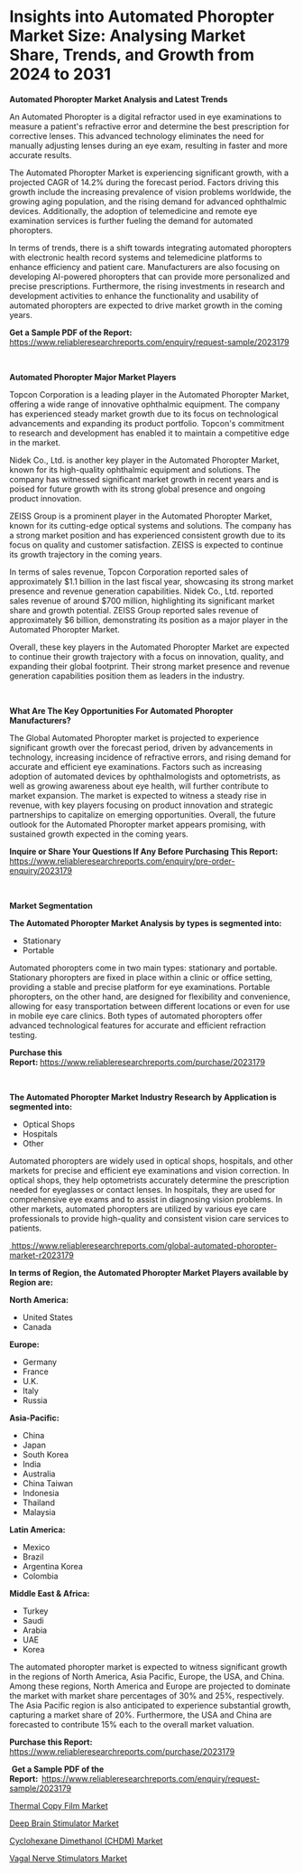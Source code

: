 <p><h1>Insights into Automated Phoropter Market Size: Analysing Market Share, Trends, and Growth from 2024 to 2031</h1></p><p><strong>Automated Phoropter Market Analysis and Latest Trends</strong></p>
<p><p>An Automated Phoropter is a digital refractor used in eye examinations to measure a patient's refractive error and determine the best prescription for corrective lenses. This advanced technology eliminates the need for manually adjusting lenses during an eye exam, resulting in faster and more accurate results.</p><p>The Automated Phoropter Market is experiencing significant growth, with a projected CAGR of 14.2% during the forecast period. Factors driving this growth include the increasing prevalence of vision problems worldwide, the growing aging population, and the rising demand for advanced ophthalmic devices. Additionally, the adoption of telemedicine and remote eye examination services is further fueling the demand for automated phoropters.</p><p>In terms of trends, there is a shift towards integrating automated phoropters with electronic health record systems and telemedicine platforms to enhance efficiency and patient care. Manufacturers are also focusing on developing AI-powered phoropters that can provide more personalized and precise prescriptions. Furthermore, the rising investments in research and development activities to enhance the functionality and usability of automated phoropters are expected to drive market growth in the coming years.</p></p>
<p><strong>Get a Sample PDF of the Report:&nbsp;</strong> <a href="https://www.reliableresearchreports.com/enquiry/request-sample/2023179">https://www.reliableresearchreports.com/enquiry/request-sample/2023179</a></p>
<p>&nbsp;</p>
<p><strong>Automated Phoropter Major Market Players</strong></p>
<p><p>Topcon Corporation is a leading player in the Automated Phoropter Market, offering a wide range of innovative ophthalmic equipment. The company has experienced steady market growth due to its focus on technological advancements and expanding its product portfolio. Topcon's commitment to research and development has enabled it to maintain a competitive edge in the market.</p><p>Nidek Co., Ltd. is another key player in the Automated Phoropter Market, known for its high-quality ophthalmic equipment and solutions. The company has witnessed significant market growth in recent years and is poised for future growth with its strong global presence and ongoing product innovation.</p><p>ZEISS Group is a prominent player in the Automated Phoropter Market, known for its cutting-edge optical systems and solutions. The company has a strong market position and has experienced consistent growth due to its focus on quality and customer satisfaction. ZEISS is expected to continue its growth trajectory in the coming years.</p><p>In terms of sales revenue, Topcon Corporation reported sales of approximately $1.1 billion in the last fiscal year, showcasing its strong market presence and revenue generation capabilities. Nidek Co., Ltd. reported sales revenue of around $700 million, highlighting its significant market share and growth potential. ZEISS Group reported sales revenue of approximately $6 billion, demonstrating its position as a major player in the Automated Phoropter Market.</p><p>Overall, these key players in the Automated Phoropter Market are expected to continue their growth trajectory with a focus on innovation, quality, and expanding their global footprint. Their strong market presence and revenue generation capabilities position them as leaders in the industry.</p></p>
<p>&nbsp;</p>
<p><strong>What Are The Key Opportunities For Automated Phoropter Manufacturers?</strong></p>
<p><p>The Global Automated Phoropter market is projected to experience significant growth over the forecast period, driven by advancements in technology, increasing incidence of refractive errors, and rising demand for accurate and efficient eye examinations. Factors such as increasing adoption of automated devices by ophthalmologists and optometrists, as well as growing awareness about eye health, will further contribute to market expansion. The market is expected to witness a steady rise in revenue, with key players focusing on product innovation and strategic partnerships to capitalize on emerging opportunities. Overall, the future outlook for the Automated Phoropter market appears promising, with sustained growth expected in the coming years.</p></p>
<p><strong>Inquire or Share Your Questions If Any Before Purchasing This Report:</strong> <a href="https://www.reliableresearchreports.com/enquiry/pre-order-enquiry/2023179">https://www.reliableresearchreports.com/enquiry/pre-order-enquiry/2023179</a></p>
<p>&nbsp;</p>
<p><strong>Market Segmentation</strong></p>
<p><strong>The Automated Phoropter Market Analysis by types is segmented into:</strong></p>
<p><ul><li>Stationary</li><li>Portable</li></ul></p>
<p><p>Automated phoropters come in two main types: stationary and portable. Stationary phoropters are fixed in place within a clinic or office setting, providing a stable and precise platform for eye examinations. Portable phoropters, on the other hand, are designed for flexibility and convenience, allowing for easy transportation between different locations or even for use in mobile eye care clinics. Both types of automated phoropters offer advanced technological features for accurate and efficient refraction testing.</p></p>
<p><strong>Purchase this Report:&nbsp;</strong><a href="https://www.reliableresearchreports.com/purchase/2023179">https://www.reliableresearchreports.com/purchase/2023179</a></p>
<p>&nbsp;</p>
<p><strong>The Automated Phoropter Market Industry Research by Application is segmented into:</strong></p>
<p><ul><li>Optical Shops</li><li>Hospitals</li><li>Other</li></ul></p>
<p><p>Automated phoropters are widely used in optical shops, hospitals, and other markets for precise and efficient eye examinations and vision correction. In optical shops, they help optometrists accurately determine the prescription needed for eyeglasses or contact lenses. In hospitals, they are used for comprehensive eye exams and to assist in diagnosing vision problems. In other markets, automated phoropters are utilized by various eye care professionals to provide high-quality and consistent vision care services to patients.</p></p>
<p><a href="https://www.reliableresearchreports.com/global-automated-phoropter-market-r2023179">&nbsp;https://www.reliableresearchreports.com/global-automated-phoropter-market-r2023179</a></p>
<p><strong>In terms of Region, the Automated Phoropter Market Players available by Region are:</strong></p>
<p>
    <p> <strong> North America: </strong>
        <ul>
            <li>United States</li>
            <li>Canada</li>
        </ul>
        </p> 
    <p> <strong> Europe: </strong>
        <ul>
            <li>Germany</li>
            <li>France</li>
            <li>U.K.</li>
            <li>Italy</li>
            <li>Russia</li>
        </ul>
        </p> 
    <p> <strong> Asia-Pacific: </strong>
        <ul>
            <li>China</li>
            <li>Japan</li>
            <li>South Korea</li>
            <li>India</li>
            <li>Australia</li>
            <li>China Taiwan</li>
            <li>Indonesia</li>
            <li>Thailand</li>
            <li>Malaysia</li>
        </ul>
        </p> 
    <p> <strong> Latin America: </strong>
        <ul>
            <li>Mexico</li>
            <li>Brazil</li>
            <li>Argentina Korea</li>
            <li>Colombia</li>
        </ul>
        </p> 
    <p> <strong> Middle East & Africa: </strong>
        <ul>
            <li>Turkey</li>
            <li>Saudi</li>
            <li>Arabia</li>
            <li>UAE</li>
            <li>Korea</li>
        </ul>
    </p>
    </p>
<p><p>The automated phoropter market is expected to witness significant growth in the regions of North America, Asia Pacific, Europe, the USA, and China. Among these regions, North America and Europe are projected to dominate the market with market share percentages of 30% and 25%, respectively. The Asia Pacific region is also anticipated to experience substantial growth, capturing a market share of 20%. Furthermore, the USA and China are forecasted to contribute 15% each to the overall market valuation.</p></p>
<p><strong>Purchase this Report: </strong><a href="https://www.reliableresearchreports.com/purchase/2023179">https://www.reliableresearchreports.com/purchase/2023179</a></p>
<p>&nbsp;<strong>Get a Sample PDF of the Report:&nbsp;&nbsp;</strong><a href="https://www.reliableresearchreports.com/enquiry/request-sample/2023179">https://www.reliableresearchreports.com/enquiry/request-sample/2023179</a></p>
<p><strong></strong></p>
<p><p><a href="https://issuu.com/reportprime-2/docs/thermal-copy-film-market-size-2030.pptx">Thermal Copy Film Market</a></p><p><a href="https://github.com/nicholepatriciadoylenwnrjr0/Market-Research-Report-List-2/blob/main/deep-brain-stimulator-market.md">Deep Brain Stimulator Market</a></p><p><a href="https://issuu.com/reportprime-2/docs/cyclohexane-dimethanol-chdm-market-size-2030.pptx">Cyclohexane Dimethanol (CHDM) Market</a></p><p><a href="https://github.com/gamblestampleyjenny50m5sl6/Market-Research-Report-List-2/blob/main/vagal-nerve-stimulators-market.md">Vagal Nerve Stimulators Market</a></p></p>